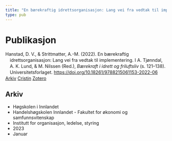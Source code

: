 ```yaml
---
title: "En bærekraftig idrettsorganisasjon: Lang vei fra vedtak til implementering"
type: pub
---
```

<h1>Publikasjon</h1>
<article id="csl-bib-container-TYTIJB4W" class="csl-bib-container">
  <div class="csl-bib-body" style="line-height: 1.35; padding-left: 1em; text-indent:-1em;">
  <div class="csl-entry">Hanstad, D. V., &amp; Strittmatter, A.-M. (2022). En b&#xE6;rekraftig idrettsorganisasjon: Lang vei fra vedtak til implementering. I A. Tj&#xF8;nndal, A. K. Lund, &amp; M. Nilssen (Red.), <i>B&#xE6;rekraft i idrett og friluftsliv</i> (s. 121&#x2013;138). Universitetsforlaget. <a href="https://doi.org/10.18261/9788215061153-2022-06">https://doi.org/10.18261/9788215061153-2022-06</a></div>
</div>
  <div class="csl-bib-buttons">
    <a href="#taxonomy-article-TYTIJB4W" class="csl-bib-button">Arkiv</a>
    <a href="https://app.cristin.no/results/show.jsf?id=2116172" alt="Cristin URL" class="csl-bib-button">Cristin</a>
    <a href="http://zotero.org/groups/5022929/items/TYTIJB4W" alt="Zotero URL" class="csl-bib-button">Zotero</a>
  </div>
  <div id="csl-bib-meta-container-TYTIJB4W"></div>
</article>
<div id="csl-bib-meta-TYTIJB4W" class="csl-bib-meta">
  <article id="taxonomy-article-TYTIJB4W" class="taxonomy-article">
    <h1>Arkiv</h1>
    <ul>
      <li>Høgskolen i Innlandet</li>
      <li>Handelshøgskolen Innlandet - Fakultet for økonomi og samfunnsvitenskap</li>
      <li>Institutt for organisasjon, ledelse, styring</li>
      <li>2023</li>
      <li>Januar</li>
    </ul>
  </article>
</div>
